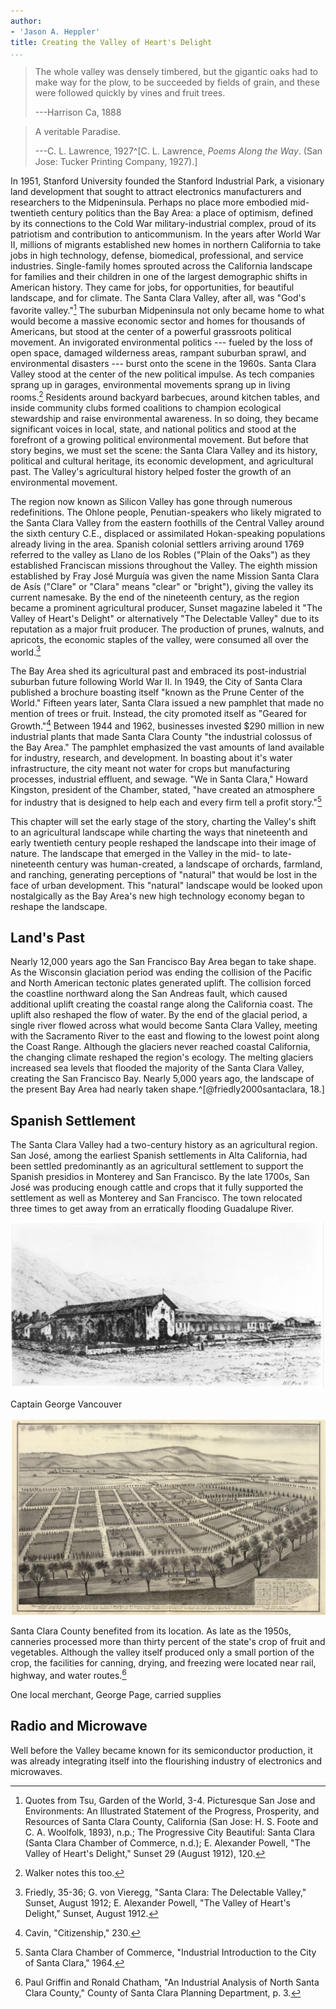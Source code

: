 ```yaml
---
author:
- 'Jason A. Heppler'
title: Creating the Valley of Heart's Delight
...
```


> The whole valley was densely timbered, but the gigantic oaks had to make way
> for the plow, to be succeeded by fields of grain, and these were followed
> quickly by vines and fruit trees.
>
> ---Harrison Ca, 1888

> A veritable Paradise.
>
> ---C. L. Lawrence, 1927^[C. L. Lawrence, *Poems Along the Way*. (San Jose:
> Tucker Printing Company, 1927).]

<!--
Chapter 1 will set the stage for the mid-twentieth century. The chapter will begin by sketching out the three hybrid landscapes that existed in California: the agricultural landscape, the urban landscape, and the industrial landscape. As noted above, these landscapes were conceptual and physical constructions. The chapter will also introduce readers to the history leading up postwar California, and lay the groundwork found in agriculture, mining, and timbering operations that demanded large amounts of water. The chapter will largely be a general look at water in California prior to 1945. Chapter 2 will start a more focused examination of the Valley's history. The rest of the chapter lays out the rest of the groundwork by surveying urban growth and industrial growth, charting the rise of electronics manufacturing in Santa Clara County beginning in the early twentieth century and will end after World War II. This will be key to examining the early industrial work being built up by Stanford University. Chapter 1 brings the story up to the post-agricultural, postwar suburban and industrial development, which will be the primary focus of this dissertation.
-->

<!--
    •   Introduction
    ⁃   The Valley of pre-farms
    ⁃   The Valley of pre-industry
    •   Envisioning the Postwar Metropolis
    ⁃   Boosterism
    ⁃   Development around Stanford, early history in the 1950s (pick back up in Chapter 3)
    ⁃   Residential development
    ⁃   Impact of World War II
-->

In 1951, Stanford University founded the Stanford Industrial Park, a
visionary land development that sought to attract electronics
manufacturers and researchers to the Midpeninsula. Perhaps no place more
embodied mid-twentieth century politics than the Bay Area: a place of
optimism, defined by its connections to the Cold War military-industrial
complex, proud of its patriotism and contribution to anticommunism. In
the years after World War II, millions of migrants established new homes
in northern California to take jobs in high technology, defense,
biomedical, professional, and service industries. Single-family homes
sprouted across the California landscape for families and their children
in one of the largest demographic shifts in American history. They came
for jobs, for opportunities, for beautiful landscape, and for climate.
The Santa Clara Valley, after all, was "God's favorite valley."[^cf1]
The suburban Midpeninsula not only became home to what would become a
massive economic sector and homes for thousands of Americans, but stood
at the center of a powerful grassroots political movement. An
invigorated environmental politics --- fueled by the loss of open space,
damaged wilderness areas, rampant suburban sprawl, and environmental
disasters --- burst onto the scene in the 1960s. Santa Clara Valley
stood at the center of the new political impulse. As tech companies
sprang up in garages, environmental movements sprang up in living
rooms.[^cf2] Residents around backyard barbecues, around kitchen tables,
and inside community clubs formed coalitions to champion ecological
stewardship and raise environmental awareness. In so doing, they became
significant voices in local, state, and national politics and stood at
the forefront of a growing political environmental movement. But before
that story begins, we must set the scene: the Santa Clara Valley and its
history, political and cultural heritage, its economic development, and
agricultural past. The Valley's agricultural history helped foster the
growth of an environmental movement.

The region now known as Silicon Valley has gone through numerous
redefinitions. The Ohlone people, Penutian-speakers who likely migrated
to the Santa Clara Valley from the eastern foothills of the Central
Valley around the sixth century C.E., displaced or assimilated
Hokan-speaking populations already living in the area. Spanish colonial
settlers arriving around 1769 referred to the valley as Llano de los
Robles ("Plain of the Oaks") as they established Franciscan missions
throughout the Valley. The eighth mission established by Fray José
Murguía was given the name Mission Santa Clara de Asís ("Clare" or
"Clara" means "clear" or "bright"), giving the valley its current
namesake. By the end of the nineteenth century, as the region became a
prominent agricultural producer, Sunset magazine labeled it "The Valley
of Heart's Delight" or alternatively "The Delectable Valley" due to its
reputation as a major fruit producer. The production of prunes, walnuts,
and apricots, the economic staples of the valley, were consumed all over
the world.[^cf3]

The Bay Area shed its agricultural past and embraced its post-industrial
suburban future following World War II. In 1949, the City of Santa Clara
published a brochure boasting itself "known as the Prune Center of the
World." Fifteen years later, Santa Clara issued a new pamphlet that made
no mention of trees or fruit. Instead, the city promoted itself as
"Geared for Growth."[^cf4] Between 1944 and 1962, businesses invested
\$290 million in new industrial plants that made Santa Clara County "the
industrial colossus of the Bay Area." The pamphlet emphasized the vast
amounts of land available for industry, research, and development. In
boasting about it's water infrastructure, the city meant not water for
crops but manufacturing processes, industrial effluent, and sewage. "We
in Santa Clara," Howard Kingston, president of the Chamber, stated,
"have created an atmosphere for industry that is designed to help each
and every firm tell a profit story."[^cf5]

This chapter will set the early stage of the story, charting the
Valley's shift to an agricultural landscape while charting the ways that
nineteenth and early twentieth century people reshaped the landscape
into their image of nature. The landscape that emerged in the Valley in
the mid- to late-nineteenth century was human-created, a landscape of
orchards, farmland, and ranching, generating perceptions of "natural"
that would be lost in the face of urban development. This "natural"
landscape would be looked upon nostalgically as the Bay Area's new high
technology economy began to reshape the landscape.

## Land's Past

Nearly 12,000 years ago the San Francisco Bay Area began to
take shape. As the Wisconsin glaciation period was ending the collision
of the Pacific and North American tectonic plates generated uplift. The 
collision forced the 
coastline northward along the San Andreas fault, which caused
additional uplift creating the coastal range along the California coast. 
The uplift also reshaped the
flow of water. By the end of the glacial period, a single river flowed
across what would become Santa Clara Valley, meeting with the Sacramento
River to the east and flowing to the lowest point along the Coast Range. Although
the glaciers never reached coastal California, the changing climate
reshaped the region's ecology. The melting glaciers increased sea levels
that flooded the majority of the Santa Clara Valley, creating the San
Francisco Bay. Nearly 5,000 years ago, the landscape of the present Bay Area
had nearly taken shape.^[@friedly2000santaclara, 18.]

## Spanish Settlement

The Santa Clara Valley had a two-century history as an agricultural
region. San José, among the earliest Spanish settlements in Alta
California, had been settled predominantly as an agricultural settlement
to support the Spanish presidios in Monterey and San Francisco. By the
late 1700s, San José was producing enough cattle and crops that it fully
supported the settlement as well as Monterey and San Francisco. The town
relocated three times to get away from an erratically flooding Guadalupe
River.

![Mission San Jose by Henry Chapman Ford, ca. 1883. Courtesy of University of Southern California Libraries.](figures/missionsanjose.png)

Captain George Vancouver

![Poplar City.](figures/poplarcity.png)

Santa Clara County benefited from its location. As late as the 1950s,
canneries processed more than thirty percent of the state's crop of
fruit and vegetables. Although the valley itself produced only a small
portion of the crop, the facilities for canning, drying, and freezing
were located near rail, highway, and water routes.[^cf6]

One local merchant, George Page, carried supplies

## Radio and Microwave

Well before the Valley became known for its semiconductor production, it
was already integrating itself into the flourishing industry of
electronics and microwaves.


<!--
This includes industrial activity well before 1945; see Understanding Silicon Valley and the roots of radio and microwave electronics.

Whyte put his hopes in an alliance of farmers and legislators. Farmers joined with agricultural representatives to enact legislation that would protect farmland from development. They sought tax abatements for farmers who abutted subdivisions. Tract homes raised tax assessments on adjacent orchards, but orchards did not provide the massive profits of developments. Without tax abatements, farmers argued, they would be taxed out of business.[^cf7]
-->


[^cf1]: Quotes from Tsu, Garden of the World, 3-4. Picturesque San Jose and Environments: An Illustrated Statement of the Progress, Prosperity, and Resources of Santa Clara County, California (San Jose: H. S. Foote and C. A. Woolfolk, 1893), n.p.; The Progressive City Beautiful: Santa Clara (Santa Clara Chamber of Commerce, n.d.); E. Alexander Powell, "The Valley of Heart's Delight," Sunset 29 (August 1912), 120.

[^cf2]: Walker notes this too.

[^cf3]: Friedly, 35-36; G. von Vieregg, "Santa Clara: The Delectable Valley," Sunset, August 1912; E. Alexander Powell, "The Valley of Heart's Delight," Sunset, August 1912.

[^cf4]: Cavin, "Citizenship," 230.

[^cf5]: Santa Clara Chamber of Commerce, "Industrial Introduction to the City of Santa Clara," 1964.

[^cf6]: Paul Griffin and Ronald Chatham, "An Industrial Analysis of North Santa Clara County," County of Santa Clara Planning Department, p. 3.

[^cf7]: Cavin, 211.

<!--
The region now known as Silicon Valley has gone through numerous
redefinitions. The Ohlone people, Penutian-speakers who likely migrated to the
Valley from the eastern foothills of the Central Valley around the 6th century
CE, displaced or assimilated Hokan-speaking populations already living in the
Valley. Spanish colonial settlers referred to the valley as "Llano de los
Robles" (Plain of the Oaks), a name bestowed on the valley by José Francisco
establishing Franciscan missions in the valley. The eighth mission established
by Father Serra was given the name Mission Santa Clara de Asís ("Clare" or
"Clara" means 'clear' or "bright"). In August 1912, Sunset magazine labeled it
"The Valley of Heart's Delight" or alternatively "The Delectable Valley" due
to its reputation as a fruit producer. The production of prunes, walnuts, and
apricots, the economic staples of the valley, were consumed all over the
world.^[Friedly, 35-36; G. von Vieregg, "Santa Clara: The Delectable Valley,"
*Sunset*, August 1912; E. Alexander Powell, "The Valley of Heart's Delight,"
*Sunset*, August 1912.]

The Bay Area shed its agricultural past and embraced its post-industrial
suburban future following World War II. In 1949, the City of Santa Clara
published a brochure boasting itself "known as the Prune Center of the World."
Fifteen years later, Santa Clara issued a new pamphlet that made no mention of
trees or fruit. Instead, the city promoted itself as "Geared for
Growth."^[Cavin, "Citizenship," 230.] Between 1944 and 1962, businesses
invested \$290 million in new industrial plants that made Santa Clara County
"the industrial colossus of the Bay Area." The pamphlet emphasized the vast
amounts of land available for industry, research, and development. In boasting
about it's water infrastructure, the city meant not water for crops but
manufacturing processes, industrial effluent, and sewage. "We in Santa Clara,"
Howard Kingston, president of the Chamber, stated, "have created an atmosphere
for industry that is designed to help each and every firm tell a profit
story."^[Santa Clara Chamber of Commerce, "Industrial Introduction to the City
of Santa Clara," 1964.]

This chapter will set the early stage of the story, charting the Valley's
agricultural past and its transitioning to an industrial and urban landscape.
The landscape that emerged in the Valley in the mid- to late-nineteenth
century was human-created, a landscape of orchards, farmland, and ranching,
perceptions of "natural" that would be lost in the face of urban development.
This "natural" landscape would be looked upon nostalgically as the Bay Area's
new industrial economy began to reshape the landscape.% Pre-Valley Farms%
Pre-Valley Industry


from Cavin:
> Whyte put his hopes in an alliance of farmers and legislators. Farmers
> joined with agricultural representatives to enact legislation that would
> protect farmland from development. They sought tax abatements for farmers
> who abutted subdivisions. Tract homes raised tax assessments on adjacent
> orchards, but orchards did not provide the massive profits of developments.
> Without tax abatements, farmers argued, they would be taxed out of
> business.^[Cavin, 211.]
-->
